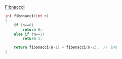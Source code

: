 [Fibnaccci](https://github.com/dhyoum/SSA/tree/master/src/fibonacci)
```c
int fibonacci(int n)
{
    if (n==0)
        return 0;
    else if (n==1)
        return 1;

    return fibonacci(n-1) + fibonacci(n-2);  // 실패
}
```
